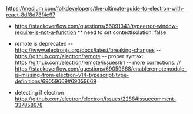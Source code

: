 https://medium.com/folkdevelopers/the-ultimate-guide-to-electron-with-react-8df8d73f4c97
* https://stackoverflow.com/questions/56091343/typeerror-window-require-is-not-a-function
** need to set         contextIsolation: false
* remote is deprecated
  -- https://www.electronjs.org/docs/latest/breaking-changes
  -- https://github.com/electron/remote
  -- proper syntax: https://github.com/electron/remote/issues/91
  -- more corrections: // https://stackoverflow.com/questions/69059668/enableremotemodule-is-missing-from-electron-v14-typescript-type-definitions/69059669#69059669

* detecting if electron https://github.com/electron/electron/issues/2288#issuecomment-337858978